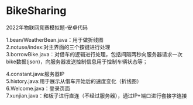 # BikeSharing
2022年物联网竞赛模拟题-安卓代码

1.bean/WeatherBean.java：用于做折线图   
2.notuse/index:对主界面的三个按键进行处理  
3.borrowBike.java：对借车的逻辑进行处理，包括间隔两秒向服务器请求一次bike数据(json)，向服务器发送控制信息用于控制车辆状态等；  
  
4.constant.java:服务器IP  
5.history.java:用于展示从借车开始后的速度变化（折线图）  
6.Welcome.java：登录页面  
7.xunjian.java：和板子进行直连（不经过服务器），通过IP+端口进行套接字连接  
